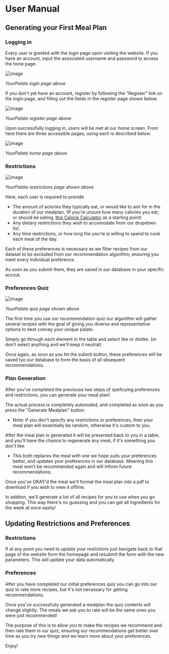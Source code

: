# User Manual
## Generating your First Meal Plan

### Logging in
 Every user is greeted with the login page upon visiting the website. If you have an account, input the associated username and password to access the hone page.
 
![image](https://github.com/user-attachments/assets/a4dc1da0-0466-4d3c-9808-a51f62e881b5)

_YourPalate login page above_

If you don't yet have an account, register by following the "Register" link on the login page, and filling out the fields in the register page shown below.

![image](https://github.com/user-attachments/assets/2fd13542-da9d-48d1-9fc3-a96e482d2c51)

_YourPalate register page above_

Upon successfully logging in, users will be met at our home screen. From here there are three accessible pages, using each is described below.

![image](https://github.com/user-attachments/assets/764a5976-0778-42d8-a680-dbf8bd8899bb)

_YourPalate home page above_

### Restrictions

![image](https://github.com/user-attachments/assets/e66a8c76-ad4b-487d-8c15-345ddae2bd4d)

_YourPalate restrictions page shown above_

Here, each user is required to provide 
- The amount of aclories they typically eat, or would like to aim for in the duration of our mealplan. (If you're unsure how many calories you eat, or should be eating, [this Calorie Calculator](https://www.calculator.net/calorie-calculator.html) as a starting point)
- Any dietary restrictions they wish to accomodate from our dropdown list.
- Any time restrictions, or how long the you're is willing to spend to cook each meal of the day.

Each of these preferences is necessary as we filter recipes from our dataset to be excluded from our recommendation algorithm, ensuring you meet every individual preference.

As soon as you submit them, they are saved in our database in your specific accout.

### Preferences Quiz

![image](https://github.com/user-attachments/assets/6ddcc1b7-932c-4d62-9841-10d2328aeaf6)

_YourPalate quiz page shown above_

The first time you use our recommendation quiz our algorithm will gather several recipes with the goal of giving you diverse and representative options to best convey your unique palate.

Simply go through each element in the table and select like or dislike. (or don't select anything and we'll keep it neutral)

Once again, as soon as you hit the submit button, these preferences will be saved tyo our database to form the basis of all sbsequent recommendations.

### Plan Generation

After you've completed the previouse two steps of speficying preferences and restrictions, you can generate your meal plan!

The actual process is completely automated, and completed as soon as you press the "Generate Mealplan" button.
- Note: If you don't specify any restrictions or preferences, then your meal plan will essentially be random, otherwise it's custom to you.

After the meal plan is generated it will be presented back to you in a table, and you'll have the chance to regenerate any meal, if it's something you don't like.
- This both replaces the meal with one we hope suits your preferences better, and updates your preferences in our database. Meaning this meal won't be recommended again and will inform future recommendations.

Once you've OKAY'd the meal we'll format the meal plan into a pdf to download if you wish to view it offline. 

In additon, we'll generate a list of all recipes for you to use when you go shopping. This way there's no guessing and you can get all ingredients for the week at once easily!

## Updating Restrictions and Preferences
### Restrictions
If at any point you need to update your restictions just bavigate back to that page of the website form the homepage and resubmit the form with the new parameters.
This will update your data automatically.

### Preferences
After you have completed our initial preferences quiz you can go into our quiz to rate more recipes, but it's not necessary for getting recommendations.

Once you've successfully generated a mealplan the quiz contents will change slightly.
The meals we ask you to rate will be the same ones you were just recommended!

The purpose of this is to allow you to make the recipes we recommend and then rate them in our quiz, ensuring our recommendations get better over time as you try new things and we learn more about your preferences.

Enjoy!
